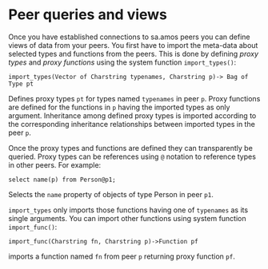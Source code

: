 # Peer queries and views

Once you have established connections to sa.amos peers you can define views of data from your peers. You first have to import the meta-data about selected types and functions from the peers. This is done by defining *proxy types* and *proxy functions* using the system function `import_types()`:

`import_types(Vector of Charstring typenames, Charstring p)-> Bag of Type pt`

Defines proxy types `pt` for types named `typenames` in peer `p`. Proxy functions are defined for the functions in `p` having the imported types as only argument. Inheritance among defined proxy types is imported according to the corresponding inheritance relationships between imported types in the peer `p`.

Once the proxy types and functions are defined they can transparently be queried. Proxy types can be references using `@` notation to reference types in other peers. For example:

`select name(p) from Person@p1;`

Selects the `name` property of objects of type Person in peer `p1`.

`import_types` only imports those functions having one of `typenames` as its single arguments. You can import other functions using system function `import_func()`:

`import_func(Charstring fn, Charstring p)->Function pf`

imports a function named `fn` from peer `p` returning proxy function `pf`.
